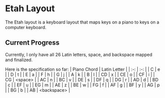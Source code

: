# Etah Layout
The Etah layout is a keyboard layout that maps keys on a piano to keys on a
computer keyboard.

## Current Progress
Currently, I only have all 26 Latin letters, space, and backspace mapped and
finalized.

Here is the specification so far:
| Piano Chord | Latin Letter  |
| :-:         | :-:           |
| C           | e             |
| D           | t             |
| E           | a             |
| F           | h             |
| G           | j             |
| A           | k             |
| B           | l             |
| CD          | x             |
| CE          | o             |
| CF          | i             |
| CG          | \<space\>     |
| AC          | n             |
| BC          | v             |
| DE          | s             |
| DF          | q             |
| DG          | r             |
| AD          | d             |
| BD          | c             |
| EF          | u             |
| EG          | m             |
| AE          | z             |
| BE          | w             |
| FG          | f             |
| AF          | g             |
| BF          | y             |
| AG          | p             |
| BG          | b             |
| AB          | \<backspace\> |
